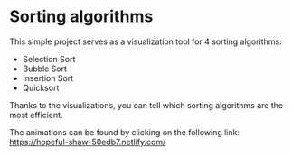 # Sorting algorithms

This simple project serves as a visualization tool for 4 sorting algorithms:
- Selection Sort
- Bubble Sort
- Insertion Sort
- Quicksort

Thanks to the visualizations, you can tell which sorting algorithms are the most efficient.

The animations can be found by clicking on the following link: https://hopeful-shaw-50edb7.netlify.com/
